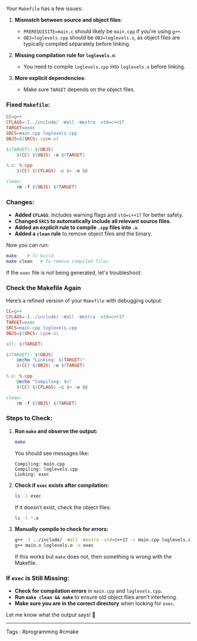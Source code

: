 Your `Makefile` has a few issues:

1. **Mismatch between source and object files**:
    
    - `PREREQUISITE=main.c` should likely be `main.cpp` if you're using `g++`.
    - `OBJ=loglevels.cpp` should be `OBJ=loglevels.o`, as object files are typically compiled separately before linking.
2. **Missing compilation rule for `loglevels.o`**:
    
    - You need to compile `loglevels.cpp` into `loglevels.o` before linking.
3. **More explicit dependencies**:
    
    - Make sure `TARGET` depends on the object files.

### Fixed `Makefile`:

```makefile
CC=g++
CFLAGS=-I../include/ -Wall -Wextra -std=c++17
TARGET=exec
SRCS=main.cpp loglevels.cpp
OBJS=$(SRCS:.cpp=.o)

$(TARGET): $(OBJS)
	$(CC) $(OBJS) -o $(TARGET)

%.o: %.cpp
	$(CC) $(CFLAGS) -c $< -o $@

clean:
	rm -f $(OBJS) $(TARGET)
```

### Changes:

- **Added `CFLAGS`**: Includes warning flags and `std=c++17` for better safety.
- **Changed `SRCS` to automatically include all relevant source files**.
- **Added an explicit rule to compile `.cpp` files into `.o`**.
- **Added a `clean` rule** to remove object files and the binary.

Now you can run:

```sh
make    # To build
make clean   # To remove compiled files
```

If the `exec` file is not being generated, let's troubleshoot:

### Check the Makefile Again

Here’s a refined version of your `Makefile` with debugging output:

```makefile
CC=g++
CFLAGS=-I../include/ -Wall -Wextra -std=c++17
TARGET=exec
SRCS=main.cpp loglevels.cpp
OBJS=$(SRCS:.cpp=.o)

all: $(TARGET)

$(TARGET): $(OBJS)
	@echo "Linking: $(TARGET)"
	$(CC) $(OBJS) -o $(TARGET)

%.o: %.cpp
	@echo "Compiling: $<"
	$(CC) $(CFLAGS) -c $< -o $@

clean:
	rm -f $(OBJS) $(TARGET)
```

### Steps to Check:

1. **Run `make` and observe the output:**
    
    ```sh
    make
    ```
    
    You should see messages like:
    
    ```
    Compiling: main.cpp
    Compiling: loglevels.cpp
    Linking: exec
    ```
    
2. **Check if `exec` exists after compilation:**
    
    ```sh
    ls -l exec
    ```
    
    If it doesn’t exist, check the object files:
    
    ```sh
    ls -l *.o
    ```
    
3. **Manually compile to check for errors:**
    
    ```sh
    g++ -I ../include/ -Wall -Wextra -std=c++17 -c main.cpp loglevels.cpp
    g++ main.o loglevels.o -o exec
    ```
    
    If this works but `make` does not, then something is wrong with the Makefile.
    

### If `exec` is Still Missing:

- **Check for compilation errors** in `main.cpp` and `loglevels.cpp`.
- **Run `make clean && make`** to ensure old object files aren’t interfering.
- **Make sure you are in the correct directory** when looking for `exec`.

Let me know what the output says! 🚀
___
Tags : #programming #cmake